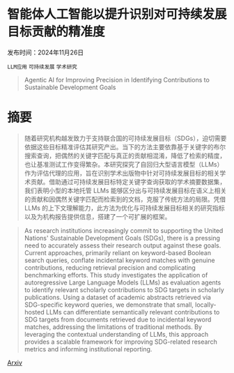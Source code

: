 # 智能体人工智能以提升识别对可持续发展目标贡献的精准度

发布时间：2024年11月26日

`LLM应用` `可持续发展` `学术研究`

> Agentic AI for Improving Precision in Identifying Contributions to Sustainable Development Goals

# 摘要

> 随着研究机构越发致力于支持联合国的可持续发展目标（SDGs），迫切需要依据这些目标精准评估其研究产出。当下的方法主要依靠基于关键字的布尔搜索查询，把偶然的关键字匹配与真正的贡献相混淆，降低了检索的精度，也让基准测试工作变得繁杂。本研究探究了自回归大型语言模型（LLMs）作为评估代理的应用，旨在识别学术出版物中针对可持续发展目标的相关学术贡献。借助通过可持续发展目标特定关键字查询获取的学术摘要数据集，我们表明小型的本地托管 LLMs 能够区分出与可持续发展目标在语义上相关的贡献和因偶然关键字匹配而检索到的文档，克服了传统方法的局限。凭借 LLMs 的上下文理解能力，此方法为优化与可持续发展目标相关的研究指标以及为机构报告提供信息，搭建了一个可扩展的框架。

> As research institutions increasingly commit to supporting the United Nations' Sustainable Development Goals (SDGs), there is a pressing need to accurately assess their research output against these goals. Current approaches, primarily reliant on keyword-based Boolean search queries, conflate incidental keyword matches with genuine contributions, reducing retrieval precision and complicating benchmarking efforts. This study investigates the application of autoregressive Large Language Models (LLMs) as evaluation agents to identify relevant scholarly contributions to SDG targets in scholarly publications. Using a dataset of academic abstracts retrieved via SDG-specific keyword queries, we demonstrate that small, locally-hosted LLMs can differentiate semantically relevant contributions to SDG targets from documents retrieved due to incidental keyword matches, addressing the limitations of traditional methods. By leveraging the contextual understanding of LLMs, this approach provides a scalable framework for improving SDG-related research metrics and informing institutional reporting.

[Arxiv](https://arxiv.org/abs/2411.17598)